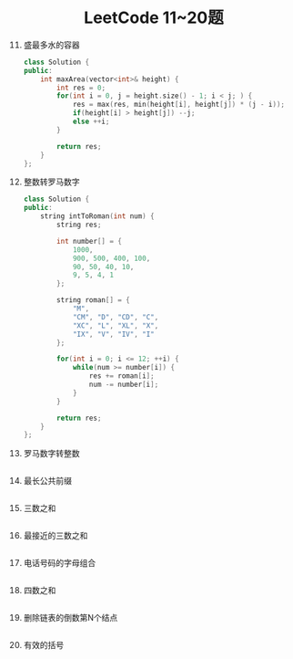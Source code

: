 <center><h1>LeetCode 11~20题</h1></center>

11. 盛最多水的容器

    ```C++
    class Solution {
    public:
        int maxArea(vector<int>& height) {
            int res = 0;
            for(int i = 0, j = height.size() - 1; i < j; ) {
                res = max(res, min(height[i], height[j]) * (j - i));
                if(height[i] > height[j]) --j;
                else ++i;
            }
    
            return res;
        }
    };
    ```

    

12. 整数转罗马数字

    ```c++
    class Solution {
    public:
        string intToRoman(int num) {
            string res;
    
            int number[] = {
                1000,
                900, 500, 400, 100,
                90, 50, 40, 10,
                9, 5, 4, 1
            };
    
            string roman[] = {
                "M",
                "CM", "D", "CD", "C",
                "XC", "L", "XL", "X",
                "IX", "V", "IV", "I"
            };
    
            for(int i = 0; i <= 12; ++i) {
                while(num >= number[i]) {
                    res += roman[i];
                    num -= number[i];
                } 
            }
    
            return res;
        }
    };
    ```

    

13. 罗马数字转整数

    ```C++
    ```

    

14. 最长公共前缀

    ```C++
    ```

    

15. 三数之和

    ```C++
    ```

    

16. 最接近的三数之和

    ```C++
    ```

    

17. 电话号码的字母组合

    ```C++
    ```

    

18. 四数之和

    ```C++
    ```

    

19. 删除链表的倒数第N个结点

    ```C++
    ```

    

20. 有效的括号

    ```C++
    ```

    